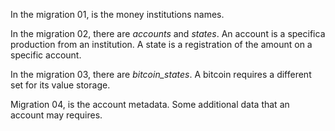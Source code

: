 In the migration 01, is the money institutions names.

In the migration 02, there are *accounts* and *states*. An account is a specifica production from an institution. A state is a registration of the amount on a specific account.

In the migration 03, there are *bitcoin_states*. A bitcoin requires a different set for its value storage.

Migration 04, is the account metadata. Some additional data that an account may requires.
